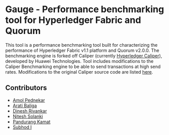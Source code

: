 # Gauge - Performance benchmarking tool for Hyperledger Fabric and Quorum 

This tool is a performance benchmarking tool built for characterizing the performance of Hyperledger Fabric v1.1 platform and Quorum v2.0.0. The benchmarking engine is forked off Caliper (currently <a href="https://github.com/hyperledger-archives/caliper/tree/master/src">Hyperledger Caliper</a>), developed by Huawei Technologies. Tool includes modifications to the Caliper Benchmarking engine to be able to send transactions at high send rates. Modifications to the original Caliper source code are listed [here](./docs/caliper-changes.md).

## Contributors
* [Amol Pednekar](https://github.com/amolpednekar) <br>
* [Arati Baliga](arati_baliga@persistent.com) <br>
* [Dinesh Rivankar](https://github.com/dineshrivankar) <br>
* [Nitesh Solanki](https://github.com/nitesh7sid) <br>
* [Pandurang Kamat](https://github.com/pandurangk) <br>
* [Subhod I](https://github.com/subhodi) <br>
